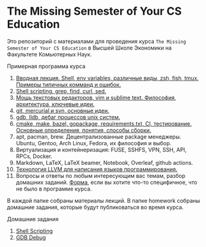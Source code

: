 # The Missing Semester of Your CS Education

Это репозиторий с материалами для проведения курса
`The Missing Semester of Your CS Education` в Высшей Школе Экономики на
Факультете Комьютерных Наук.

Примерная программа курса

1. [Вводная лекция. Shell, env variables, различные виды, zsh, fish, tmux. Примеры типичных комманд и ошибок.](./intro)
1. [Shell scripting, grep, find, curl, sed.](./shell_scripting)
1. [Мощь текстовых редакторов, vim и sublime text. Философия, архитектура, ключевые идеи.](./text_editors)
1. [git, mercurial и svn, основные идеи.](./version_control)
1. [gdb, lldb, дебаг процессов unix систем.](./gdb)
1. [cmake, make, bazel, gopackage, requirements.txt, CI, тестирование. Основные определения, понятия, способы сборки.](./build_systems)
1. apt, pacman, brew. Децентрализованные package менеджеры. Ubuntu, Gentoo, Arch Linux, Fedora, их философия и выбор.
1. Виртуализация и контейнеризация: FUSE, SSHFS, VPN, SSH, API, RPCs, Docker.
1. Markdown, LaTeX, LaTeX beamer, Notebook, Overleaf, github actions.
1. [Технология LLVM для написания языков программирования.](./llvm)
1. Вопросы и ответы по любым интересующим вас темам, разбор домашних заданий.
[Форма](https://forms.gle/EZCdUxjXuvozwA726), если вы хотите что-то специфичное, что не было в программе курса.

В каждой папке собраны материалы лекций. В папке homework собраны домашние задания, которые будут публиковаться во время курса.

Домашние задания

1. [Shell Scripting](./homework/shell_scripting)
1. [GDB Debug](./homework/gdb_debug)
